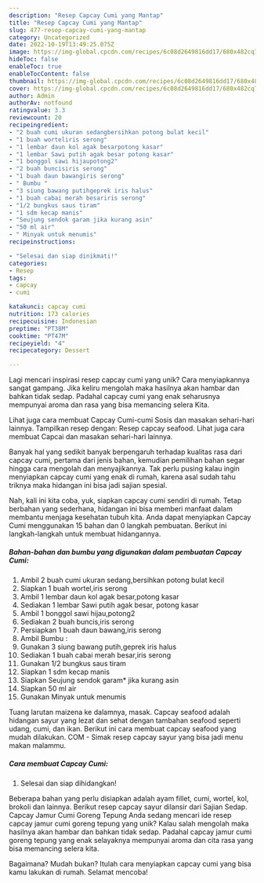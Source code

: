 ```yaml
---
description: "Resep Capcay Cumi yang Mantap"
title: "Resep Capcay Cumi yang Mantap"
slug: 477-resep-capcay-cumi-yang-mantap
category: Uncategorized
date: 2022-10-19T13:49:25.075Z
image: https://img-global.cpcdn.com/recipes/6c08d2649816dd17/680x482cq70/capcay-cumi-foto-resep-utama.jpg
hideToc: false
enableToc: true
enableTocContent: false
thumbnail: https://img-global.cpcdn.com/recipes/6c08d2649816dd17/680x482cq70/capcay-cumi-foto-resep-utama.jpg
cover: https://img-global.cpcdn.com/recipes/6c08d2649816dd17/680x482cq70/capcay-cumi-foto-resep-utama.jpg
author: Admin
authorAv: notfound
ratingvalue: 3.3
reviewcount: 20
recipeingredient:
- "2 buah cumi ukuran sedangbersihkan potong bulat kecil"
- "1 buah worteliris serong"
- "1 lembar daun kol agak besarpotong kasar"
- "1 lembar Sawi putih agak besar potong kasar"
- "1 bonggol sawi hijaupotong2"
- "2 buah buncisiris serong"
- "1 buah daun bawangiris serong"
- " Bumbu "
- "3 siung bawang putihgeprek iris halus"
- "1 buah cabai merah besariris serong"
- "1/2 bungkus saus tiram"
- "1 sdm kecap manis"
- "Seujung sendok garam jika kurang asin"
- "50 ml air"
- " Minyak untuk menumis"
recipeinstructions:

- "Selesai dan siap dinikmati!"
categories:
- Resep
tags:
- capcay
- cumi

katakunci: capcay cumi 
nutrition: 173 calories
recipecuisine: Indonesian
preptime: "PT38M"
cooktime: "PT47M"
recipeyield: "4"
recipecategory: Dessert

---
```





Lagi mencari inspirasi resep capcay cumi yang unik? Cara menyiapkannya sangat gampang. Jika keliru mengolah maka hasilnya akan hambar dan bahkan tidak sedap. Padahal capcay cumi yang enak seharusnya mempunyai aroma dan rasa yang bisa memancing selera Kita.





Lihat juga cara membuat Capcay Cumi-cumi Sosis dan masakan sehari-hari lainnya. Tampilkan resep dengan: Resep capcay seafood. Lihat juga cara membuat Capcai dan masakan sehari-hari lainnya.

Banyak hal yang sedikit banyak berpengaruh terhadap kualitas rasa dari capcay cumi, pertama dari jenis bahan, kemudian pemilihan bahan segar hingga cara mengolah dan menyajikannya. Tak perlu pusing kalau ingin menyiapkan capcay cumi yang enak di rumah, karena asal sudah tahu triknya maka hidangan ini bisa jadi sajian spesial.






Nah, kali ini kita coba, yuk, siapkan capcay cumi sendiri di rumah. Tetap berbahan yang sederhana, hidangan ini bisa memberi manfaat dalam membantu menjaga kesehatan tubuh kita. Anda dapat menyiapkan Capcay Cumi menggunakan 15 bahan dan 0 langkah pembuatan. Berikut ini langkah-langkah untuk membuat hidangannya.

<!--inarticleads1-->

##### Bahan-bahan dan bumbu yang digunakan dalam pembuatan Capcay Cumi:

1. Ambil 2 buah cumi ukuran sedang,bersihkan potong bulat kecil
1. Siapkan 1 buah wortel,iris serong
1. Ambil 1 lembar daun kol agak besar,potong kasar
1. Sediakan 1 lembar Sawi putih agak besar, potong kasar
1. Ambil 1 bonggol sawi hijau,potong2
1. Sediakan 2 buah buncis,iris serong
1. Persiapkan 1 buah daun bawang,iris serong
1. Ambil  Bumbu :
1. Gunakan 3 siung bawang putih,geprek iris halus
1. Sediakan 1 buah cabai merah besar,iris serong
1. Gunakan 1/2 bungkus saus tiram
1. Siapkan 1 sdm kecap manis
1. Siapkan Seujung sendok garam* jika kurang asin
1. Siapkan 50 ml air
1. Gunakan  Minyak untuk menumis


Tuang larutan maizena ke dalamnya, masak. Capcay seafood adalah hidangan sayur yang lezat dan sehat dengan tambahan seafood seperti udang, cumi, dan ikan. Berikut ini cara membuat capcay seafood yang mudah dilakukan. COM - Simak resep capcay sayur yang bisa jadi menu makan malammu. 

<!--inarticleads2-->

##### Cara membuat Capcay Cumi:


1. Selesai dan siap dihidangkan!

Beberapa bahan yang perlu disiapkan adalah ayam fillet, cumi, wortel, kol, brokoli dan lainnya. Berikut resep capcay sayur dilansir dari Sajian Sedap. Capcay Jamur Cumi Goreng Tepung Anda sedang mencari ide resep capcay jamur cumi goreng tepung yang unik? Kalau salah mengolah maka hasilnya akan hambar dan bahkan tidak sedap. Padahal capcay jamur cumi goreng tepung yang enak selayaknya mempunyai aroma dan cita rasa yang bisa memancing selera kita. 

Bagaimana? Mudah bukan? Itulah cara menyiapkan capcay cumi yang bisa kamu lakukan di rumah. Selamat mencoba!

